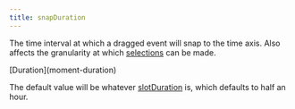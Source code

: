 ```yaml
---
title: snapDuration
---
```


The time interval at which a dragged event will snap to the time axis. Also affects the granularity at which [selections](date-clicking-selecting) can be made.

<div class='spec' markdown='1'>
[Duration](moment-duration)
</div>

The default value will be whatever [slotDuration](slotDuration) is, which defaults to half an hour.
